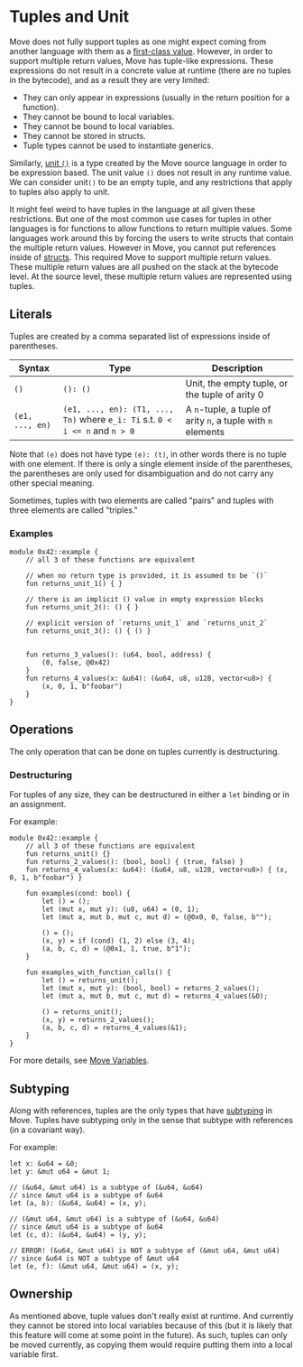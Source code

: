 # Tuples and Unit

Move does not fully support tuples as one might expect coming from another language with them as a
[first-class value](https://en.wikipedia.org/wiki/First-class_citizen). However, in order to support
multiple return values, Move has tuple-like expressions. These expressions do not result in a
concrete value at runtime (there are no tuples in the bytecode), and as a result they are very
limited: 
- They can only appear in expressions (usually in the return position for a function).
- They cannot be bound to local variables.
- They cannot be bound to local variables.
- They cannot be stored in structs.
- Tuple types cannot be used to instantiate generics.

Similarly, [unit `()`](https://en.wikipedia.org/wiki/Unit_type) is a type created by the Move source
language in order to be expression based. The unit value `()` does not result in any runtime value.
We can consider unit`()` to be an empty tuple, and any restrictions that apply to tuples also apply
to unit.

It might feel weird to have tuples in the language at all given these restrictions. But one of the
most common use cases for tuples in other languages is for functions to allow functions to return
multiple values. Some languages work around this by forcing the users to write structs that contain
the multiple return values. However in Move, you cannot put references inside of
[structs](./structs.md). This required Move to support multiple return values. These multiple return
values are all pushed on the stack at the bytecode level. At the source level, these multiple return
values are represented using tuples.

## Literals

Tuples are created by a comma separated list of expressions inside of parentheses.

| Syntax          | Type                                                                         | Description                                                  |
| --------------- | ---------------------------------------------------------------------------- | ------------------------------------------------------------ |
| `()`            | `(): ()`                                                                     | Unit, the empty tuple, or the tuple of arity 0               |
| `(e1, ..., en)` | `(e1, ..., en): (T1, ..., Tn)` where `e_i: Ti` s.t. `0 < i <= n` and `n > 0` | A `n`-tuple, a tuple of arity `n`, a tuple with `n` elements |

Note that `(e)` does not have type `(e): (t)`, in other words there is no tuple with one element. If
there is only a single element inside of the parentheses, the parentheses are only used for
disambiguation and do not carry any other special meaning.

Sometimes, tuples with two elements are called "pairs" and tuples with three elements are called
"triples."

### Examples

```move
module 0x42::example {
    // all 3 of these functions are equivalent

    // when no return type is provided, it is assumed to be `()`
    fun returns_unit_1() { }

    // there is an implicit () value in empty expression blocks
    fun returns_unit_2(): () { }

    // explicit version of `returns_unit_1` and `returns_unit_2`
    fun returns_unit_3(): () { () }


    fun returns_3_values(): (u64, bool, address) {
        (0, false, @0x42)
    }
    fun returns_4_values(x: &u64): (&u64, u8, u128, vector<u8>) {
        (x, 0, 1, b"foobar")
    }
}
```

## Operations

The only operation that can be done on tuples currently is destructuring.

### Destructuring

For tuples of any size, they can be destructured in either a `let` binding or in an assignment.

For example:

```move
module 0x42::example {
    // all 3 of these functions are equivalent
    fun returns_unit() {}
    fun returns_2_values(): (bool, bool) { (true, false) }
    fun returns_4_values(x: &u64): (&u64, u8, u128, vector<u8>) { (x, 0, 1, b"foobar") }

    fun examples(cond: bool) {
        let () = ();
        let (mut x, mut y): (u8, u64) = (0, 1);
        let (mut a, mut b, mut c, mut d) = (@0x0, 0, false, b"");

        () = ();
        (x, y) = if (cond) (1, 2) else (3, 4);
        (a, b, c, d) = (@0x1, 1, true, b"1");
    }

    fun examples_with_function_calls() {
        let () = returns_unit();
        let (mut x, mut y): (bool, bool) = returns_2_values();
        let (mut a, mut b, mut c, mut d) = returns_4_values(&0);

        () = returns_unit();
        (x, y) = returns_2_values();
        (a, b, c, d) = returns_4_values(&1);
    }
}
```

For more details, see [Move Variables](./variables.md).

## Subtyping

Along with references, tuples are the only types that have
[subtyping](https://en.wikipedia.org/wiki/Subtyping) in Move. Tuples have subtyping only in the
sense that subtype with references (in a covariant way).

For example:

```move
let x: &u64 = &0;
let y: &mut u64 = &mut 1;

// (&u64, &mut u64) is a subtype of (&u64, &u64)
// since &mut u64 is a subtype of &u64
let (a, b): (&u64, &u64) = (x, y);

// (&mut u64, &mut u64) is a subtype of (&u64, &u64)
// since &mut u64 is a subtype of &u64
let (c, d): (&u64, &u64) = (y, y);

// ERROR! (&u64, &mut u64) is NOT a subtype of (&mut u64, &mut u64)
// since &u64 is NOT a subtype of &mut u64
let (e, f): (&mut u64, &mut u64) = (x, y);
```

## Ownership

As mentioned above, tuple values don't really exist at runtime. And currently they cannot be stored
into local variables because of this (but it is likely that this feature will come at some point in
the future). As such, tuples can only be moved currently, as copying them would require putting them
into a local variable first.
